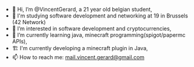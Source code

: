 - 👋 Hi, I’m @VincentGerard, a 21 year old belgian student,
- 🧐 I'm studying software development and networking at 19 in Brussels (42 Network)
- 👀 I’m interested in software development and cryptocurrencies,
- 🌱 I’m currently learning java, minecraft programming(spigot/papermc APIs),
- 🏗️ I'm currently developing a minecraft plugin in Java,
- 📫 How to reach me: mail.vincent.gerard@gmail.com 

<!---
VincentGerard/VincentGerard is a ✨ special ✨ repository because its `README.md` (this file) appears on your GitHub profile.
You can click the Preview link to take a look at your changes.
--->
